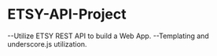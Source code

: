 ETSY-API-Project
=================

--Utilize ETSY REST API to build a Web App.
--Templating and underscore.js utilization.
